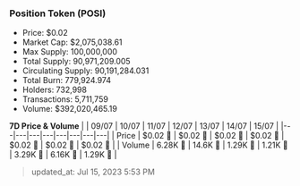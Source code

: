 
  ### Position Token (POSI)
  - Price: $0.02
  - Market Cap: $2,075,038.61
  - Max Supply: 100,000,000
  - Total Supply: 90,971,209.005
  - Circulating Supply: 90,191,284.031
  - Total Burn: 779,924.974
  - Holders: 732,998
  - Transactions: 5,711,759
  - Volume: $392,020,465.19

  **7D Price & Volume**
  | | 09&#x2F;07 | 10&#x2F;07 | 11&#x2F;07 | 12&#x2F;07 | 13&#x2F;07 | 14&#x2F;07 | 15&#x2F;07 |
  |---|---|---|---|---|---|---|---|
  | Price | $0.02 🔻 | $0.02 🚀 | $0.02 🔻 | $0.02 🔻 | $0.02 🚀 | $0.02 🔻 | $0.02 🚀 |
  | Volume | 6.28K 🚀 | 14.6K 🚀 | 1.29K 🔻 | 1.21K 🔻 | 3.29K 🚀 | 6.16K 🚀 | 1.29K 🔻 |

  > updated_at: Jul 15, 2023 5:53 PM
